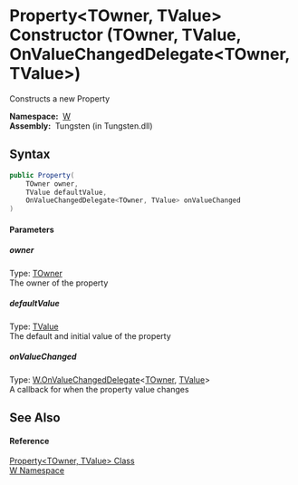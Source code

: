 Property&lt;TOwner, TValue> Constructor (TOwner, TValue, OnValueChangedDelegate&lt;TOwner, TValue>)
===================================================================================================
   Constructs a new Property

  **Namespace:**  [W][1]  
  **Assembly:**  Tungsten (in Tungsten.dll)

Syntax
------

```csharp
public Property(
	TOwner owner,
	TValue defaultValue,
	OnValueChangedDelegate<TOwner, TValue> onValueChanged
)
```

#### Parameters

##### *owner*
Type: [TOwner][2]  
The owner of the property

##### *defaultValue*
Type: [TValue][2]  
The default and initial value of the property

##### *onValueChanged*
Type: [W.OnValueChangedDelegate][3]&lt;[TOwner][2], [TValue][2]>  
A callback for when the property value changes


See Also
--------

#### Reference
[Property&lt;TOwner, TValue> Class][2]  
[W Namespace][1]  

[1]: ../README.md
[2]: README.md
[3]: ../OnValueChangedDelegate_2/README.md